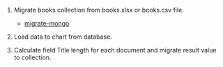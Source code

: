 1. Migrate books collection from books.xlsx or books.csv file.

   - [migrate-mongo](https://www.npmjs.com/package/migrate-mongo)

2. Load data to chart from database.

3. Calculate field Title length for each document and migrate result value to collection.
